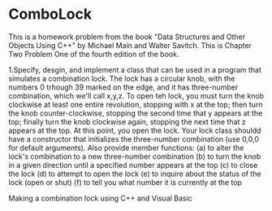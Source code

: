 # ComboLock
This is a homework problem from the book "Data Structures and Other Objects Using C++" by Michael Main and Walter Savitch.
This is Chapter Two Problem One of the fourth edition of the book.


1.Specify, desgin, and implement a class that can be used in a program that simulates a combination lock. The lock has a circular knob, with the numbers 0 trhough 39 marked on the edge, and it has three-number combination, which we'll call x,y,z. To open teh lock, you must turn the knob clockwise at least one entire revolution, stopping with x at the top; then turn the knob counter-clockwise, stopping the second time that y appears at the top; finally turn the knob clockwise again, stopping the next time that z appears at the top. At this point, you open the lock.
   Your lock class shouldd have a constructor that initializes the three-number combination (use 0,0,0 for default arguments). Also provide member functions:
    (a) to alter the lock's combination to a new three-number combination
    (b) to turn the knob in a given direction until a specified number appears at the top
    (c) to close the lock
    (d) to attempt to open the lock
    (e) to inquire about the status of the lock (open or shut)
    (f) to tell you what number it is currently at the top



Making a combination lock using C++ and Visual Basic
